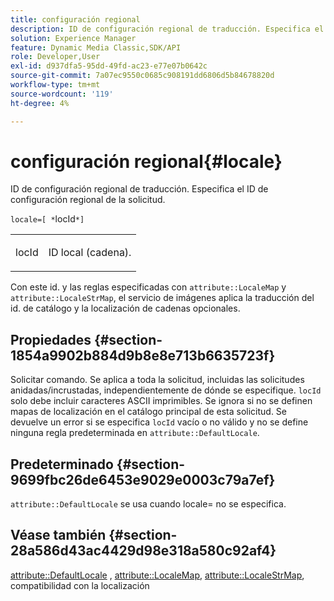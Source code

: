 ```yaml
---
title: configuración regional
description: ID de configuración regional de traducción. Especifica el ID de configuración regional de la solicitud.
solution: Experience Manager
feature: Dynamic Media Classic,SDK/API
role: Developer,User
exl-id: d937dfa5-95dd-49fd-ac23-e77e07b0642c
source-git-commit: 7a07ec9550c0685c908191dd6806d5b84678820d
workflow-type: tm+mt
source-wordcount: '119'
ht-degree: 4%

---
```


# configuración regional{#locale}

ID de configuración regional de traducción. Especifica el ID de configuración regional de la solicitud.

`locale=[ *`locId`*]`

<table id="simpletable_C1899AD02C984ED3896B7620916637E7"> 
 <tr class="strow"> 
  <td class="stentry"> <p><span class="codeph"> <span class="varname"> locId</span></span> </p> </td> 
  <td class="stentry"> <p>ID local (cadena). </p></td> 
 </tr> 
</table>

Con este id. y las reglas especificadas con `attribute::LocaleMap` y `attribute::LocaleStrMap`, el servicio de imágenes aplica la traducción del id. de catálogo y la localización de cadenas opcionales.

## Propiedades {#section-1854a9902b884d9b8e8e713b6635723f}

Solicitar comando. Se aplica a toda la solicitud, incluidas las solicitudes anidadas/incrustadas, independientemente de dónde se especifique. `locId` solo debe incluir caracteres ASCII imprimibles. Se ignora si no se definen mapas de localización en el catálogo principal de esta solicitud. Se devuelve un error si se especifica `locId` vacío o no válido y no se define ninguna regla predeterminada en `attribute::DefaultLocale`.

## Predeterminado {#section-9699fbc26de6453e9029e0003c79a7ef}

`attribute::DefaultLocale` se usa cuando locale= no se especifica.

## Véase también {#section-28a586d43ac4429d98e318a580c92af4}

[attribute::DefaultLocale](../../../../../is-api/image-catalog/image-serving-api-ref/c-image-catalog-reference/c-attributes-reference/r-defaultlocale.md#reference-69462ad9923f464f80c2c012342a6b6b) , [attribute::LocaleMap](../../../../../is-api/image-catalog/image-serving-api-ref/c-image-catalog-reference/c-attributes-reference/r-localemap.md#reference-49bbf598f8ea47c3a563755cef306318), [attribute::LocaleStrMap](../../../../../is-api/image-catalog/image-serving-api-ref/c-image-catalog-reference/c-attributes-reference/r-localestrmap.md#reference-98c42070a4bc4baf92537132be2b5b1e), compatibilidad con la localización
